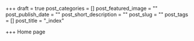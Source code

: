 +++
draft = true
post_categories = []
post_featured_image = ""
post_publish_date = ""
post_short_description = ""
post_slug = ""
post_tags = []
post_title = "_index"

+++
Home page